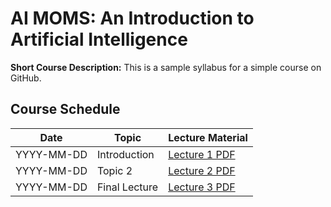 # AI MOMS: An Introduction to Artificial Intelligence

**Short Course Description:** This is a sample syllabus for a simple course on GitHub.

## Course Schedule

| Date       | Topic           | Lecture Material |
|------------|-----------------|------------------|
| YYYY-MM-DD | Introduction    | [Lecture 1 PDF](AIMoms.pdf) |
| YYYY-MM-DD | Topic 2         | [Lecture 2 PDF](lecture2.pdf) |
| YYYY-MM-DD | Final Lecture   | [Lecture 3 PDF](lecture3.pdf) |

